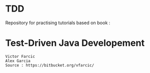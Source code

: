 # TDD

Repository for practising tutorials based  on book :

# Test-Driven Java Developement 
    Victor Farcic
    Alex Garcia
    Source : https://bitbucket.org/vfarcic/
